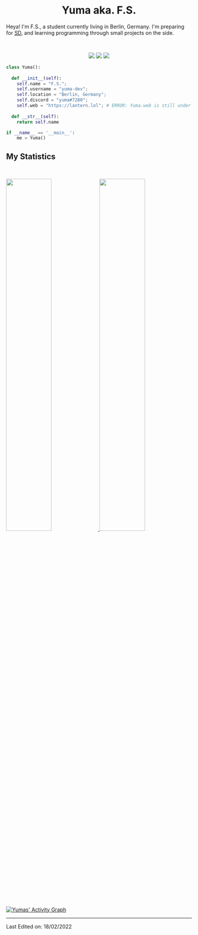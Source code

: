 <h1 align="center">
  <b>Yuma aka. F.S.</b>
</h1>

Heya! I'm F.S., a student currently living in Berlin, Germany. I'm preparing for 
<a href="https://en.wikipedia.org/wiki/Software_development">SD</a>, 
and learning programming through small projects  on the side.

<br>

<p>
<div align="center">
  <img src="https://img.shields.io/badge/-HTML-c58545?style=for-the-badge&logo=html5&logoColor=c58545&labelColor=282828">
  <img src="https://img.shields.io/badge/-CSS-d1a01f?style=for-the-badge&logo=css3&logoColor=d1a01f&labelColor=282828">
  <img src="https://img.shields.io/badge/-Python-98b982?style=for-the-badge&logo=python&logoColor=98b982&labelColor=282828">
</div>
</p>

```python
class Yuma():
    
  def __init__(self):
    self.name = "F.S.";
    self.username = "yuma-dev";
    self.location = "Berlin, Germany";
    self.discord = "yuma#7280";
    self.web = "https://lantern.lol"; # ERROR: Yuma.web is still under development
  
  def __str__(self):
    return self.name

if __name__ == '__main__':
    me = Yuma()
```



<!--
<div align="center">
  <a href="https://open.spotify.com/user/6s6pbtefezpookh8gwnkko15v">
    <img src="https://spotify-readme-theta-virid.vercel.app/api?scan=true&theme=dark" width="240px">
  </a>
</div>
-->

## My Statistics

<br/>
<p align="left">
  <a href="https://lantern.lol/">
  <img width="49.5%" src="https://github-readme-stats.vercel.app/api?username=yuma-dev&show_icons=true&theme=gruvbox&hide_border=true" />
    <img width="49.5%" src="https://github-readme-streak-stats.herokuapp.com/?user=yuma-dev&theme=gruvbox&hide_border=true" />
  </a>
</p>
<br>

[![Yumas' Activity Graph](https://activity-graph.herokuapp.com/graph?username=yuma-dev&custom_title=Yuma's%20Contribution%20Graph&theme=gruvbox&bg_color=282828&hide_border=true&line=d1a01f&point=c58545)](https://lantern.lol/)

------

Last Edited on: 18/02/2022
